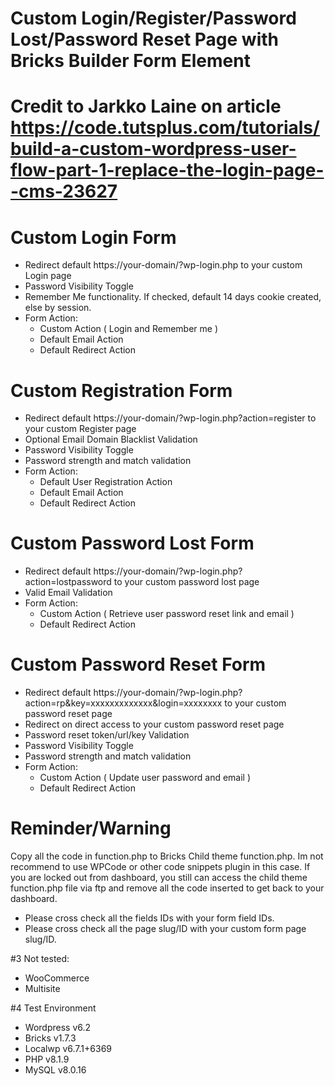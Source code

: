 # Custom Login/Register/Password Lost/Password Reset Page with Bricks Builder Form Element
# Credit to Jarkko Laine on article https://code.tutsplus.com/tutorials/build-a-custom-wordpress-user-flow-part-1-replace-the-login-page--cms-23627

# Custom Login Form
  - Redirect default https://your-domain/?wp-login.php to your custom Login page
  - Password Visibility Toggle
  - Remember Me functionality. If checked, default 14 days cookie created, else by session.
  - Form Action:
    - Custom Action ( Login and Remember me )
    - Default Email Action
    - Default Redirect Action

# Custom Registration Form
  - Redirect default https://your-domain/?wp-login.php?action=register to your custom Register page
  - Optional Email Domain Blacklist Validation
  - Password Visibility Toggle
  - Password strength and match validation
  - Form Action:
    - Default User Registration Action
    - Default Email Action
    - Default Redirect Action

# Custom Password Lost Form
  - Redirect default https://your-domain/?wp-login.php?action=lostpassword to your custom password lost page
  - Valid Email Validation
  - Form Action:
    - Custom Action ( Retrieve user password reset link and email )
    - Default Redirect Action

# Custom Password Reset Form
  - Redirect default https://your-domain/?wp-login.php?action=rp&key=xxxxxxxxxxxxx&login=xxxxxxxx to your custom password reset page
  - Redirect on direct access to your custom password reset page
  - Password reset token/url/key Validation
  - Password Visibility Toggle
  - Password strength and match validation
  - Form Action:
    - Custom Action ( Update user password and email )
    - Default Redirect Action


# Reminder/Warning
Copy all the code in function.php to Bricks Child theme function.php. Im not recommend to use WPCode or other code snippets plugin in this case. If you are locked out from dashboard, you still can access the child theme function.php file via ftp and remove all the code inserted to get back to your dashboard.
  - Please cross check all the fields IDs with your form field IDs.
  - Please cross check all the page slug/ID with your custom form page slug/ID.

#3 Not tested:
  - WooCommerce
  - Multisite

#4 Test Environment
  - Wordpress v6.2
  - Bricks v1.7.3
  - Localwp v6.7.1+6369
  - PHP v8.1.9
  - MySQL v8.0.16
